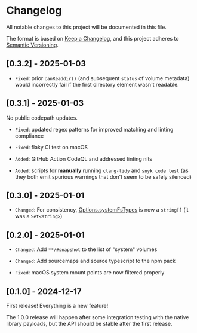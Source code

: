 # Changelog

All notable changes to this project will be documented in this file.

The format is based on [Keep a Changelog](https://keepachangelog.com/en/1.1.0/),
and this project adheres to [Semantic Versioning](https://semver.org/spec/v2.0.0.html).

<!--
Added for new features.
Changed for changes in existing functionality.
Deprecated for soon-to-be removed features.
Removed for now removed features.
Fixed for any bug fixes.
Security in case of vulnerabilities.
-->

## [0.3.2] - 2025-01-03

- `Fixed`: prior `canReaddir()` (and subsequent `status` of volume metadata) would incorrectly fail if the first directory element wasn't readable.

## [0.3.1] - 2025-01-03

No public codepath updates.

- `Fixed`: updated regex patterns for improved matching and linting compliance

- `Fixed`: flaky CI test on macOS

- `Added`: GitHub Action CodeQL and addressed linting nits

- `Added`: scripts for **manually** running `clang-tidy` and `snyk code test` (as they both emit spurious warnings that don't seem to be safely silenced)

## [0.3.0] - 2025-01-01

- `Changed`: For consistency, [Options.systemFsTypes](https://photostructure.github.io/fs-metadata/interfaces/Options.html#systemfstypes) is now a `string[]` (it was a `Set<string>`)

## [0.2.0] - 2025-01-01

- `Changed`: Add `**/#snapshot` to the list of "system" volumes

- `Changed`: Add sourcemaps and source typescript to the npm pack

- `Fixed`: macOS system mount points are now filtered properly

## [0.1.0] - 2024-12-17

First release! Everything is a new feature!

The 1.0.0 release will happen after some integration testing with the native
library payloads, but the API should be stable after the first release.
